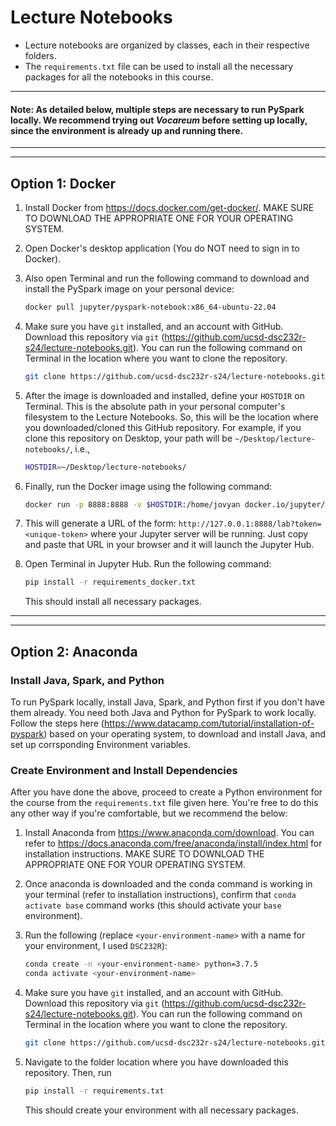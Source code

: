 # Lecture Notebooks  
* Lecture notebooks are organized by classes, each in their respective folders.
* The `requirements.txt` file can be used to install all the necessary packages for all the notebooks in this course.

------------------
#### Note: As detailed below, multiple steps are necessary to run PySpark locally. We recommend trying out *Vocareum* before setting up locally, since the environment is already up and running there.
---
---

## Option 1: Docker
1. Install Docker from https://docs.docker.com/get-docker/. MAKE SURE TO DOWNLOAD THE APPROPRIATE ONE FOR YOUR OPERATING SYSTEM.

2. Open Docker's desktop application (You do NOT need to sign in to Docker).

3. Also open Terminal and run the following command to download and install the PySpark image on your personal device: 
    ```bash
    docker pull jupyter/pyspark-notebook:x86_64-ubuntu-22.04
    ```

4. Make sure you have `git` installed, and an account with GitHub. Download this repository via `git` (https://github.com/ucsd-dsc232r-s24/lecture-notebooks.git). You can run the following command on Terminal in the location where you want to clone the repository.
    ```bash
    git clone https://github.com/ucsd-dsc232r-s24/lecture-notebooks.git
    ```
5. After the image is downloaded and installed, define your `HOSTDIR` on Terminal. This is the absolute path in your personal computer's filesystem to the Lecture Notebooks. So, this will be the location where you downloaded/cloned this GitHub repository. For example, if you clone this repository on Desktop, your path will be `~/Desktop/lecture-notebooks/`, i.e.,
    ```bash
    HOSTDIR=~/Desktop/lecture-notebooks/
    ```
6. Finally, run the Docker image using the following command:
    ```bash
    docker run -p 8888:8888 -v $HOSTDIR:/home/jovyan docker.io/jupyter/pyspark-notebook:x86_64-ubuntu-22.04
    ```
7. This will generate a URL of the form: `http://127.0.0.1:8888/lab?token=<unique-token>` where your Jupyter server will be running. Just copy and paste that URL in your browser and it will launch the Jupyter Hub.

8. Open Terminal in Jupyter Hub. Run the following command:
    ```bash
    pip install -r requirements_docker.txt
    ```
    This should install all necessary packages.

---
---

## Option 2: Anaconda

### Install Java, Spark, and Python
To run PySpark locally, install Java, Spark, and Python first if you don't have them already. You need both Java and Python for PySpark to work locally. Follow the steps here (https://www.datacamp.com/tutorial/installation-of-pyspark) based on your operating system, to download and install Java, and set up corrsponding Environment variables.

### Create Environment and Install Dependencies
After you have done the above, proceed to create a Python environment for the course from the `requirements.txt` file given here. You're free to do this any other way if you're comfortable, but we recommend the below:
1) Install Anaconda from https://www.anaconda.com/download. You can refer to https://docs.anaconda.com/free/anaconda/install/index.html for installation instructions. MAKE SURE TO DOWNLOAD THE APPROPRIATE ONE FOR YOUR OPERATING SYSTEM.

2) Once anaconda is downloaded and the conda command is working in your terminal (refer to installation instructions), confirm that `conda activate base` command works (this should activate your `base` environment).
3) Run the following (replace `<your-environment-name>` with a name for your environment, I used `DSC232R`):  
    ```bash
    conda create -n <your-environment-name> python=3.7.5
    conda activate <your-environment-name>
    ```
4) Make sure you have `git` installed, and an account with GitHub. Download this repository via `git` (https://github.com/ucsd-dsc232r-s24/lecture-notebooks.git). You can run the following command on Terminal in the location where you want to clone the repository.
    ```bash
    git clone https://github.com/ucsd-dsc232r-s24/lecture-notebooks.git
    ```
5) Navigate to the folder location where you have downloaded this repository. Then, run 
    ```bash
    pip install -r requirements.txt
    ```
    This should create your environment with all necessary packages.
